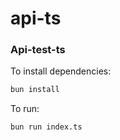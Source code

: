 # api-ts

### Api-test-ts

To install dependencies:

```bash
bun install
```

To run:

```bash
bun run index.ts
```

